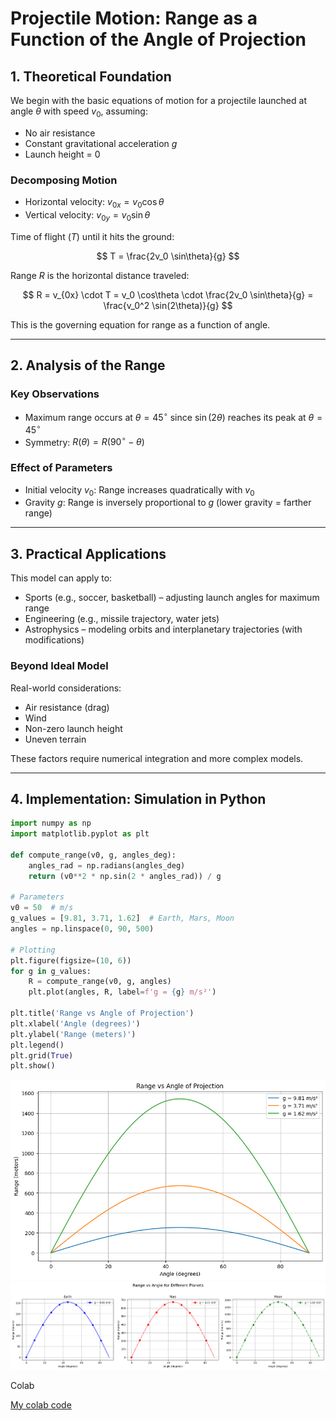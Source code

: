 # Projectile Motion: Range as a Function of the Angle of Projection

## 1. Theoretical Foundation

We begin with the basic equations of motion for a projectile launched at angle $\theta$ with speed $v_0$, assuming:

- No air resistance  
- Constant gravitational acceleration $g$  
- Launch height = 0  

### Decomposing Motion

- Horizontal velocity: $v_{0x} = v_0 \cos\theta$
- Vertical velocity: $v_{0y} = v_0 \sin\theta$

Time of flight ($T$) until it hits the ground:

$$
T = \frac{2v_0 \sin\theta}{g}
$$

Range $R$ is the horizontal distance traveled:

$$
R = v_{0x} \cdot T = v_0 \cos\theta \cdot \frac{2v_0 \sin\theta}{g} = \frac{v_0^2 \sin(2\theta)}{g}
$$

This is the governing equation for range as a function of angle.

---

## 2. Analysis of the Range

### Key Observations

- Maximum range occurs at $\theta = 45^\circ$ since $\sin(2\theta)$ reaches its peak at $\theta = 45^\circ$
- Symmetry: $R(\theta) = R(90^\circ - \theta)$

### Effect of Parameters

- Initial velocity $v_0$: Range increases quadratically with $v_0$
- Gravity $g$: Range is inversely proportional to $g$ (lower gravity = farther range)

---

## 3. Practical Applications

This model can apply to:

- Sports (e.g., soccer, basketball) – adjusting launch angles for maximum range  
- Engineering (e.g., missile trajectory, water jets)  
- Astrophysics – modeling orbits and interplanetary trajectories (with modifications)  

### Beyond Ideal Model

Real-world considerations:
- Air resistance (drag)
- Wind
- Non-zero launch height
- Uneven terrain

These factors require numerical integration and more complex models.

---

## 4. Implementation: Simulation in Python

```python
import numpy as np
import matplotlib.pyplot as plt

def compute_range(v0, g, angles_deg):
    angles_rad = np.radians(angles_deg)
    return (v0**2 * np.sin(2 * angles_rad)) / g

# Parameters
v0 = 50  # m/s
g_values = [9.81, 3.71, 1.62]  # Earth, Mars, Moon
angles = np.linspace(0, 90, 500)

# Plotting
plt.figure(figsize=(10, 6))
for g in g_values:
    R = compute_range(v0, g, angles)
    plt.plot(angles, R, label=f'g = {g} m/s²')

plt.title('Range vs Angle of Projection')
plt.xlabel('Angle (degrees)')
plt.ylabel('Range (meters)')
plt.legend()
plt.grid(True)
plt.show()

```

![alt text](image.png)![alt text](image-8.png)

Colab

[My colab code](https://colab.research.google.com/drive/1vXPEEPSD0Y3ibrs5ezf4kH3yBB92C4Ow?usp=sharing)

